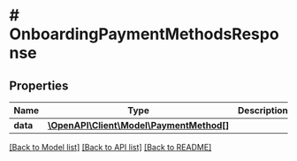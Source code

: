 # # OnboardingPaymentMethodsResponse

## Properties

Name | Type | Description | Notes
------------ | ------------- | ------------- | -------------
**data** | [**\OpenAPI\Client\Model\PaymentMethod[]**](PaymentMethod.md) |  |

[[Back to Model list]](../../README.md#models) [[Back to API list]](../../README.md#endpoints) [[Back to README]](../../README.md)
